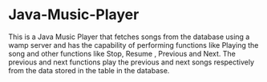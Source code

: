 # Java-Music-Player
This is a Java Music Player that fetches songs from the database using a wamp server and has the capability of performing functions like Playing the song and other functions like Stop, Resume , Previous and Next. The previous and next functions play the previous and next songs respectively from the data stored in the table in the database.
